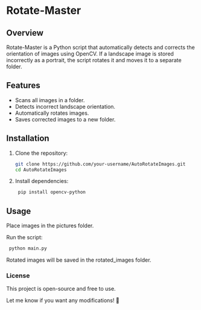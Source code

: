 # Rotate-Master

## Overview
Rotate-Master is a Python script that automatically detects and corrects the orientation of images using OpenCV. If a landscape image is stored incorrectly as a portrait, the script rotates it and moves it to a separate folder.

## Features
- Scans all images in a folder.
- Detects incorrect landscape orientation.
- Automatically rotates images.
- Saves corrected images to a new folder.

## Installation
1. Clone the repository:
   ```sh
   git clone https://github.com/your-username/AutoRotateImages.git
   cd AutoRotateImages
   ```
2. Install dependencies:
    ```sh
     pip install opencv-python
    ```
## Usage
  Place images in the pictures folder.
  
   Run the script:
   ```sh
    python main.py
   ```
    
  Rotated images will be saved in the rotated_images folder.
    
  ### License
  This project is open-source and free to use.
    
  Let me know if you want any modifications! 🚀
